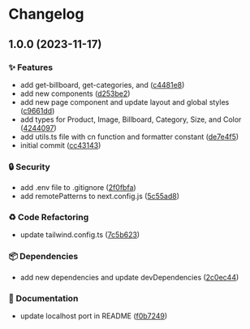 # Changelog

## 1.0.0 (2023-11-17)


### ✨ Features

* add get-billboard, get-categories, and ([c4481e8](https://github.com/TheoEwzZer/ecommerce-store/commit/c4481e85f33abe5b577688d0d8e943b488faee3e))
* add new components ([d253be2](https://github.com/TheoEwzZer/ecommerce-store/commit/d253be250ce9c2b86934f90a8cb1f72ca80cdb47))
* add new page component and update layout and global styles ([c9661dd](https://github.com/TheoEwzZer/ecommerce-store/commit/c9661dd95479ef4c6c66419b0e22167af4a269f0))
* add types for Product, Image, Billboard, Category, Size, and Color ([4244097](https://github.com/TheoEwzZer/ecommerce-store/commit/4244097b49e0a3c8667ffa32e460594b822f56ae))
* add utils.ts file with cn function and formatter constant ([de7e4f5](https://github.com/TheoEwzZer/ecommerce-store/commit/de7e4f576bdeddf23c17f5543e54119c12c31744))
* initial commit ([cc43143](https://github.com/TheoEwzZer/ecommerce-store/commit/cc4314372948ca9ef610f7a22a4727393b5531c2))


### 🔒️ Security

* add .env file to .gitignore ([2f0fbfa](https://github.com/TheoEwzZer/ecommerce-store/commit/2f0fbfac8852d4b321dc04c3cb108f212c7195f3))
* add remotePatterns to next.config.js ([5c55ad8](https://github.com/TheoEwzZer/ecommerce-store/commit/5c55ad850dadd195e420636a2b5e7c93d153cde8))


### ♻️ Code Refactoring

* update tailwind.config.ts ([7c5b623](https://github.com/TheoEwzZer/ecommerce-store/commit/7c5b6237d7d7e3b06dddd5b47894421996bad3ae))


### 📦 Dependencies

* add new dependencies and update devDependencies ([2c0ec44](https://github.com/TheoEwzZer/ecommerce-store/commit/2c0ec44df172c15929247ace5ef2c6d30ab9714b))


### 📝 Documentation

* update localhost port in README ([f0b7249](https://github.com/TheoEwzZer/ecommerce-store/commit/f0b72498c84d5d4422cb64c14ece943b10c504d7))
